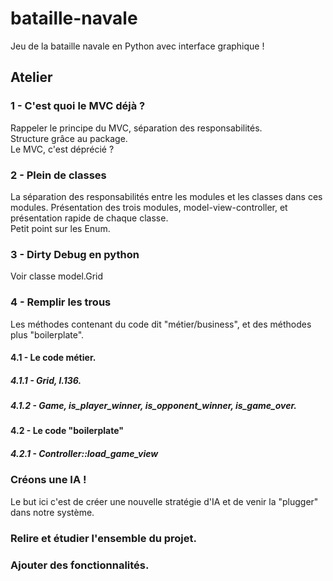 # bataille-navale
Jeu de la bataille navale en Python avec interface graphique !

## Atelier

### 1 - C'est quoi le MVC déjà ?
Rappeler le principe du MVC, séparation des responsabilités.  
Structure grâce au package.  
Le MVC, c'est déprécié ?

### 2 - Plein de classes
La séparation des responsabilités entre les modules et les classes dans ces modules.
Présentation des trois modules, model-view-controller, et présentation rapide de chaque classe.  
Petit point sur les Enum.  

### 3 - Dirty Debug en python
Voir classe model.Grid

### 4 - Remplir les trous
Les méthodes contenant du code dit "métier/business", et des méthodes plus "boilerplate".

#### 4.1 - Le code métier.
##### 4.1.1 - Grid, l.136.
##### 4.1.2 - Game, is_player_winner, is_opponent_winner, is_game_over. 

#### 4.2 - Le code "boilerplate"
##### 4.2.1 - Controller::load_game_view

### Créons une IA !
Le but ici c'est de créer une nouvelle stratégie d'IA et de venir la "plugger" dans notre système.

### Relire et étudier l'ensemble du projet.

### Ajouter des fonctionnalités.